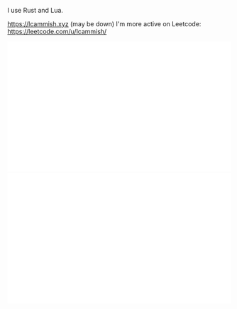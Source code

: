 I  use Rust and Lua.

https://lcammish.xyz (may be down)
I'm more active on Leetcode: https://leetcode.com/u/lcammish/


![](https://raw.githubusercontent.com/logancammish/github-stats/master/generated/overview.svg#gh-dark-mode-only)
![](https://raw.githubusercontent.com/logancammish/github-stats/master/generated/languages.svg#gh-dark-mode-only)
